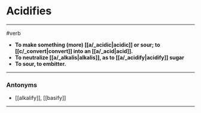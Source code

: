 # Acidifies
---
#verb
- **To make something (more) [[a/_acidic|acidic]] or sour; to [[c/_convert|convert]] into an [[a/_acid|acid]].**
- **To neutralize [[a/_alkalis|alkalis]], as to [[a/_acidify|acidify]] sugar**
- **To sour, to embitter.**
---
### Antonyms
- [[alkalify]], [[basify]]
---
